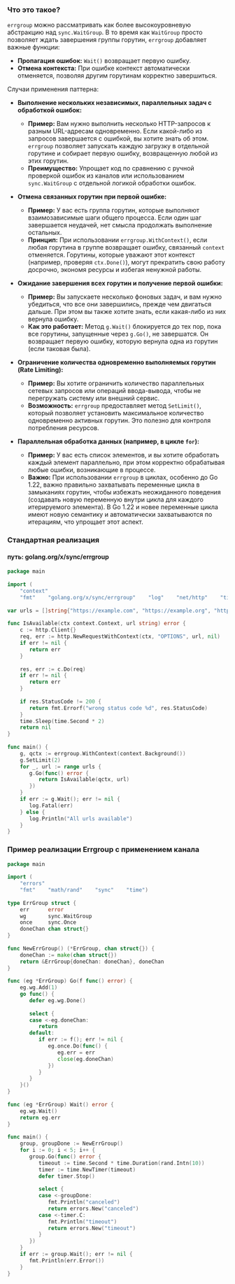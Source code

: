 

### Что это такое?
`errgroup` можно рассматривать как более высокоуровневую абстракцию над `sync.WaitGroup`. В то время как `WaitGroup` просто позволяет ждать завершения группы горутин, `errgroup` добавляет важные функции:
- **Пропагация ошибок:** `Wait()` возвращает первую ошибку.
- **Отмена контекста:** При ошибке контекст автоматически отменяется, позволяя другим горутинам корректно завершиться.


Случаи применения паттерна:
- **Выполнение нескольких независимых, параллельных задач с обработкой ошибок:**
    - **Пример:** Вам нужно выполнить несколько HTTP-запросов к разным URL-адресам одновременно. Если какой-либо из запросов завершается с ошибкой, вы хотите знать об этом. `errgroup` позволяет запускать каждую загрузку в отдельной горутине и собирает первую ошибку, возвращенную любой из этих горутин.
    - **Преимущество:** Упрощает код по сравнению с ручной проверкой ошибок из каналов или использованием `sync.WaitGroup` с отдельной логикой обработки ошибок.
    
- **Отмена связанных горутин при первой ошибке:**
    - **Пример:** У вас есть группа горутин, которые выполняют взаимозависимые шаги общего процесса. Если один шаг завершается неудачей, нет смысла продолжать выполнение остальных.
    - **Принцип:** При использовании `errgroup.WithContext()`, если любая горутина в группе возвращает ошибку, связанный `context` отменяется. Горутины, которые уважают этот контекст (например, проверяя `ctx.Done()`), могут прекратить свою работу досрочно, экономя ресурсы и избегая ненужной работы.
    
- **Ожидание завершения всех горутин и получение первой ошибки:**
    - **Пример:** Вы запускаете несколько фоновых задач, и вам нужно убедиться, что все они завершились, прежде чем двигаться дальше. При этом вы также хотите знать, если какая-либо из них вернула ошибку.
    - **Как это работает:** Метод `g.Wait()` блокируется до тех пор, пока все горутины, запущенные через `g.Go()`, не завершатся. Он возвращает первую ошибку, которую вернула одна из горутин (если таковая была).
    
- **Ограничение количества одновременно выполняемых горутин (Rate Limiting):**
    - **Пример:** Вы хотите ограничить количество параллельных сетевых запросов или операций ввода-вывода, чтобы не перегружать систему или внешний сервис.
    - **Возможность:** `errgroup` предоставляет метод `SetLimit()`, который позволяет установить максимальное количество одновременно активных горутин. Это полезно для контроля потребления ресурсов.
    
- **Параллельная обработка данных (например, в цикле `for`):**
    - **Пример:** У вас есть список элементов, и вы хотите обработать каждый элемент параллельно, при этом корректно обрабатывая любые ошибки, возникающие в процессе.
    - **Важно:** При использовании `errgroup` в циклах, особенно до Go 1.22, важно правильно захватывать переменные цикла в замыканиях горутин, чтобы избежать неожиданного поведения (создавать новую переменную внутри цикла для каждого итерируемого элемента). В Go 1.22 и новее переменные цикла имеют новую семантику и автоматически захватываются по итерациям, что упрощает этот аспект.

### Стандартная реализация  
#### путь: golang.org/x/sync/errgroup

```go
package main  
  
import (  
    "context"  
    "fmt"    "golang.org/x/sync/errgroup"    "log"    "net/http"    "time")  
  
var urls = []string{"https://example.com", "https://example.org", "https://example.net"}  
  
func IsAvailable(ctx context.Context, url string) error {  
    c := http.Client{}  
    req, err := http.NewRequestWithContext(ctx, "OPTIONS", url, nil)  
    if err != nil {  
       return err  
    }  
  
    res, err := c.Do(req)  
    if err != nil {  
       return err  
    }  
  
    if res.StatusCode != 200 {  
       return fmt.Errorf("wrong status code %d", res.StatusCode)  
    }  
    time.Sleep(time.Second * 2)  
    return nil  
}  
  
func main() {  
    g, qctx := errgroup.WithContext(context.Background())  
    g.SetLimit(2)  
    for _, url := range urls {  
       g.Go(func() error {  
          return IsAvailable(qctx, url)  
       })  
    }  
    if err := g.Wait(); err != nil {  
       log.Fatal(err)  
    } else {  
       log.Println("All urls available")  
    }  
}
```


### Пример реализации Errgroup с применением канала
```go
package main  
  
import (  
    "errors"  
    "fmt"    "math/rand"    "sync"    "time")  
  
type ErrGroup struct {  
    err      error  
    wg       sync.WaitGroup  
    once     sync.Once  
    doneChan chan struct{}  
}  
  
func NewErrGroup() (*ErrGroup, chan struct{}) {  
    doneChan := make(chan struct{})  
    return &ErrGroup{doneChan: doneChan}, doneChan  
}  
  
func (eg *ErrGroup) Go(f func() error) {  
    eg.wg.Add(1)  
    go func() {  
       defer eg.wg.Done()  
  
       select {  
       case <-eg.doneChan:  
          return  
       default:  
          if err := f(); err != nil {  
             eg.once.Do(func() {  
                eg.err = err  
                close(eg.doneChan)  
             })  
          }  
       }  
    }()  
}  
  
func (eg *ErrGroup) Wait() error {  
    eg.wg.Wait()  
    return eg.err  
}  
  
func main() {  
    group, groupDone := NewErrGroup()  
    for i := 0; i < 5; i++ {  
       group.Go(func() error {  
          timeout := time.Second * time.Duration(rand.Intn(10))  
          timer := time.NewTimer(timeout)  
          defer timer.Stop()  
  
          select {  
          case <-groupDone:  
             fmt.Println("canceled")  
             return errors.New("canceled")  
          case <-timer.C:  
             fmt.Println("timeout")  
             return errors.New("timeout")  
          }  
       })  
    }  
    if err := group.Wait(); err != nil {  
       fmt.Println(err.Error())  
    }  
}
```